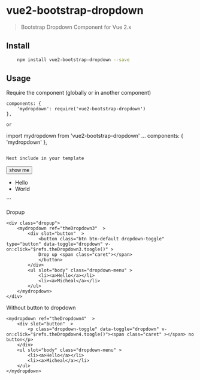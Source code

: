 
# vue2-bootstrap-dropdown
> Bootstrap Dropdown Component for Vue 2.x

## Install

``` bash
    npm install vue2-bootstrap-dropdown --save
```

## Usage
Require the component (globally or in another component)
```
components: {
    'mydropdown': require('vue2-bootstrap-dropdown')
},

or 

```
import mydropdown from 'vue2-bootstrap-dropdown'
...
components: {
    'mydropdown'
},

```

Next include in your template

```
<mydropdown ref="theDropdown">
    <div slot="button" >
        <button class="btn btn-default dropdown-toggle" type="button" data-toggle="dropdown" v-on:click="$refs.theDropdown.toogle()" >
        show me <span class="caret"></span>
        </button>
    </div>
    <ul slot="body" class="dropdown-menu">
        <li><a v-on:click="hello" >Hello</a></li>
        <li><a>World</a></li>
    </ul>
</mydropdown>
```

Dropup

```
<div class="dropup">
    <mydropdown ref="theDropdown3"  >
        <div slot="button"  >
            <button class="btn btn-default dropdown-toggle" type="button" data-toggle="dropdown" v-on:click="$refs.theDropdown3.toogle()" >
            Drop up <span class="caret"></span>
            </button>
        </div>
        <ul slot="body" class="dropdown-menu" >
            <li><a>Hello</a></li>
            <li><a>Micheal</a></li>
        </ul>
    </mydropdown>
</div>
```

Without button to dropdown 

```
<mydropdown ref="theDropdown4"  >
    <div slot="button"  >
        <p class="dropdown-toggle" data-toggle="dropdown" v-on:click="$refs.theDropdown4.toogle()"><span class="caret" ></span> no button</p>
    </div>
    <ul slot="body" class="dropdown-menu" >
        <li><a>Hello</a></li>
        <li><a>Micheal</a></li>
    </ul>
</mydropdown>
```